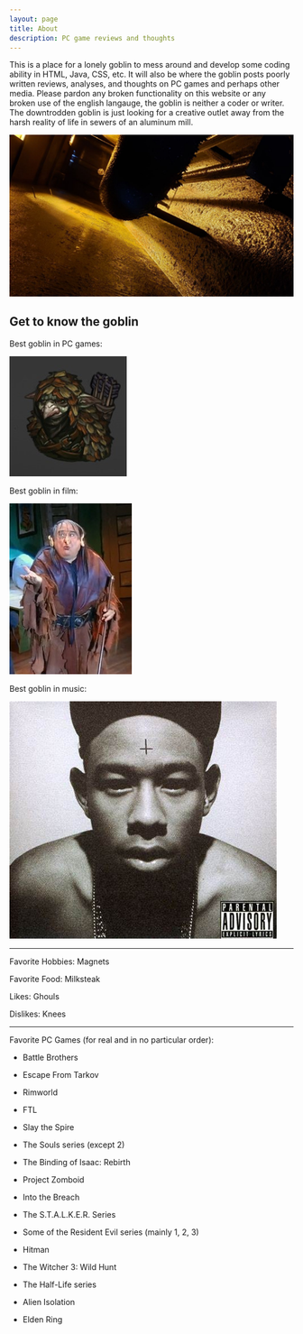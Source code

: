 ```yaml
---
layout: page
title: About
description: PC game reviews and thoughts
---
```


This is a place for a lonely goblin to mess around and develop some coding ability in HTML, Java, CSS, etc. It will also be where the goblin posts poorly written reviews, analyses, and thoughts on PC games and perhaps other media. Please pardon any broken functionality on this website or any broken use of the english langauge, the goblin is neither a coder or writer. The downtrodden goblin is just looking for a creative outlet away from the harsh reality of life in sewers of an aluminum mill.

![](/images/sewers.jpg)

## Get to know the goblin

Best goblin in PC games:

![](/images/goblinBB.jpg)

Best goblin in film:

![](/images/troll.jfif)

Best goblin in music:

![](/images/goblin.jfif)

---

Favorite Hobbies: Magnets

Favorite Food: Milksteak

Likes: Ghouls

Dislikes: Knees


---

Favorite PC Games (for real and in no particular order):

* Battle Brothers

* Escape From Tarkov

* Rimworld

* FTL

* Slay the Spire

* The Souls series (except 2)

* The Binding of Isaac: Rebirth

* Project Zomboid

* Into the Breach

* The S.T.A.L.K.E.R. Series

* Some of the Resident Evil series (mainly 1, 2, 3)

* Hitman

* The Witcher 3: Wild Hunt

* The Half-Life series

* Alien Isolation

* Elden Ring
